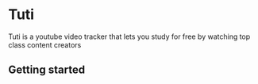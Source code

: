 # Tuti

Tuti is a youtube video tracker that lets you study for free by watching top class content creators

## Getting started

